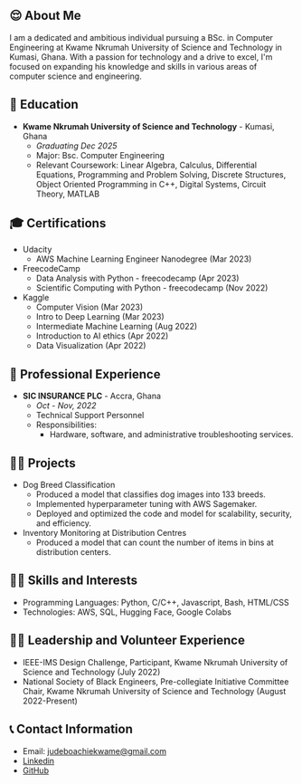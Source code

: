 ## 😌   About Me

I am a dedicated and ambitious individual pursuing a BSc. in Computer Engineering at Kwame Nkrumah University of Science and Technology in Kumasi, Ghana. With a passion for technology and a drive to excel, I'm focused on expanding his knowledge and skills in various areas of computer science and engineering.

## 🎒   Education

- **Kwame Nkrumah University of Science and Technology** - Kumasi, Ghana
  - *Graduating Dec 2025*
  - Major: Bsc. Computer Engineering
  - Relevant Coursework: Linear Algebra, Calculus, Differential Equations, Programming and Problem Solving, Discrete Structures, Object Oriented Programming in C++, Digital Systems, Circuit Theory, MATLAB

## 🎓   Certifications

- Udacity
  - AWS Machine Learning Engineer Nanodegree (Mar 2023)
- FreecodeCamp
  - Data Analysis with Python - freecodecamp (Apr 2023)
  - Scientific Computing with Python - freecodecamp (Nov 2022)
- Kaggle
  - Computer Vision (Mar 2023)
  - Intro to Deep Learning (Mar 2023)
  - Intermediate Machine Learning (Aug 2022)
  - Introduction to AI ethics (Apr 2022)
  - Data Visualization (Apr 2022)

## 🏢   Professional Experience

- **SIC INSURANCE PLC** - Accra, Ghana
  - *Oct - Nov, 2022*
  - Technical Support Personnel
  - Responsibilities:
    - Hardware, software, and administrative troubleshooting services.

## 👷🏿   Projects

- Dog Breed Classification
  - Produced a model that classifies dog images into 133 breeds.
  - Implemented hyperparameter tuning with AWS Sagemaker.
  - Deployed and optimized the code and model for scalability, security, and efficiency.
- Inventory Monitoring at Distribution Centres
  - Produced a model that can count the number of items in bins at distribution centers.

## 🤹🏿   Skills and Interests

- Programming Languages: Python, C/C++, Javascript, Bash, HTML/CSS
- Technologies: AWS, SQL, Hugging Face, Google Colabs

## 🤝🏿   Leadership and Volunteer Experience

- IEEE-IMS Design Challenge, Participant, Kwame Nkrumah University of Science and Technology (July 2022)
- National Society of Black Engineers, Pre-collegiate Initiative Committee Chair, Kwame Nkrumah University of Science and Technology (August 2022-Present)

## 📞   Contact Information

- Email: <judeboachiekwame@gmail.com>
- [Linkedin](https://linkedin.com/in/judeboachie)
- [GitHub](https://github.com/jdboachie)
